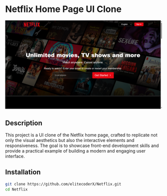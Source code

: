 # Netflix Home Page UI Clone

<img src="assets\netflix.png"></img>

## Description

This project is a UI clone of the Netflix home page, crafted to replicate not only the visual aesthetics but also the interactive elements and responsiveness. The goal is to showcase front-end development skills and provide a practical example of building a modern and engaging user interface.

## Installation

```bash
git clone https://github.com/elitecoderX/Netflix.git
cd Netflix
```
